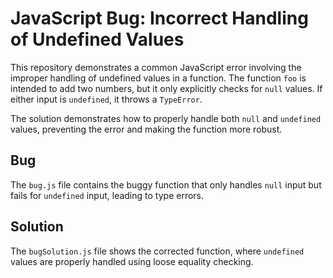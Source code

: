 # JavaScript Bug: Incorrect Handling of Undefined Values

This repository demonstrates a common JavaScript error involving the improper handling of undefined values in a function. The function `foo` is intended to add two numbers, but it only explicitly checks for `null` values. If either input is `undefined`, it throws a `TypeError`. 

The solution demonstrates how to properly handle both `null` and `undefined` values, preventing the error and making the function more robust.

## Bug

The `bug.js` file contains the buggy function that only handles `null` input but fails for `undefined` input, leading to type errors.

## Solution

The `bugSolution.js` file shows the corrected function, where `undefined` values are properly handled using loose equality checking.